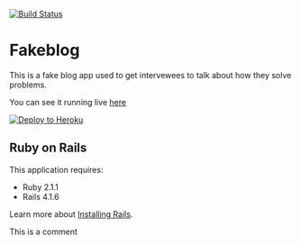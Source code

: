 [![Build Status](https://travis-ci.org/veloandy/fakeblog.svg?branch=master)](https://travis-ci.org/veloandy/fakeblog)

Fakeblog
================

This is a fake blog app used to get intervewees to talk about how they solve problems.

You can see it running live [here](http://damp-bayou-3192.herokuapp.com/)

[![Deploy to Heroku](https://www.herokucdn.com/deploy/button.png)](https://heroku.com/deploy)

Ruby on Rails
-------------

This application requires:

- Ruby 2.1.1
- Rails 4.1.6

Learn more about [Installing Rails](http://railsapps.github.io/installing-rails.html).

This is a comment

